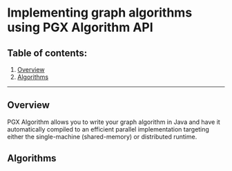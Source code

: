 # Implementing graph algorithms using PGX Algorithm API

## Table of contents:

1. [Overview](#overview)
2. [Algorithms](#algorithms)

****
    
## Overview <a name="overview"></a>
PGX Algorithm allows you to write your graph algorithm in Java and have it automatically compiled to an 
efficient parallel implementation targeting either the single-machine (shared-memory) or distributed runtime.

## Algorithms <a name="algorithms"></a>
